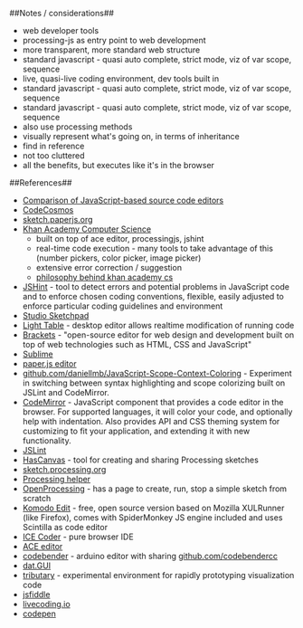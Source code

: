 ##Notes / considerations##
+ web developer tools
+ processing-js as entry point to web development
+ more transparent, more standard web structure
+ standard javascript - quasi auto complete, strict mode, viz of var scope, sequence
+ live, quasi-live coding environment, dev tools built in
+ standard javascript - quasi auto complete, strict mode, viz of var scope, sequence
+ standard javascript - quasi auto complete, strict mode, viz of var scope, sequence
+ also use processing methods
+ visually represent what's going on, in terms of inheritance
+ find in reference
+ not too cluttered
+ all the benefits, but executes like it's in the browser

##References##

+ [Comparison of JavaScript-based source code editors](http://en.wikipedia.org/wiki/Comparison_of_JavaScript-based_source_code_editors)
+ [CodeCosmos](http://bob.ippoli.to/archives/2013/07/18/codecosmos-tech/)
+ [sketch.paperjs.org](http://sketch.paperjs.org/)
+ [Khan Academy Computer Science](https://www.khanacademy.org/cs)
    + built on top of ace editor, processingjs, jshint
    + real-time code execution - many tools to take advantage of this (number pickers, color picker, image picker)
    + extensive error correction / suggestion
    + [philosophy behind khan academy cs](http://ejohn.org/blog/introducing-khan-cs/)
+ [JSHint](http://www.jshint.com/) -  tool to detect errors and potential problems in JavaScript code and to enforce chosen coding conventions, flexible, easily adjusted to enforce particular coding guidelines and environment
+ [Studio Sketchpad](http://sketchpad.cc)
+ [Light Table](http://www.lighttable.com) - desktop editor allows realtime modification of running code
+ [Brackets](http://brackets.io/) - "open-source editor for web design and development built on top of web technologies such as HTML, CSS and JavaScript"
+ [Sublime](http://www.sublimetext.com/)
+ [paper.js editor](http://paperjs.org/static/editor/) 
+ [github.com/daniellmb/JavaScript-Scope-Context-Coloring](https://github.com/daniellmb/JavaScript-Scope-Context-Coloring) - Experiment in switching between syntax highlighting and scope colorizing built on JSLint and CodeMirror.
+ [CodeMirror](http://codemirror.net/) - JavaScript component that provides a code editor in the browser. For supported languages, it will color your code, and optionally help with indentation. Also provides API and CSS theming system for customizing to fit your application, and extending it with new functionality.
+ [JSLint](http://www.jslint.com/)
+ [HasCanvas](http://hascanvas.com/) - tool for creating and sharing Processing sketches
+ [sketch.processing.org](http://sketch.processing.org/)
+ [Processing helper](http://processingjs.org/tools/processing-helper.html)
+ [OpenProcessing](http://www.openprocessing.org/sketch/create) - has a page to create, run, stop a simple sketch from scratch
+ [Komodo Edit](http://www.activestate.com/komodo-edit) - free, open source version based on Mozilla XULRunner (like Firefox), comes with SpiderMonkey JS engine included and uses Scintilla as code editor
+ [ICE Coder](http://icecoder.net/) - pure browser IDE
+ [ACE editor](http://ace.ajax.org/)
+ [codebender](http://codebender.cc/) - arduino editor with sharing [github.com/codebendercc](https://github.com/codebendercc/)
+ [dat.GUI](https://code.google.com/p/dat-gui/)
+ [tributary](http://tributary.io/tributary/2958568/) - experimental environment for rapidly prototyping visualization code
+ [jsfiddle](http://jsfiddle.net/)
+ [livecoding.io](http://livecoding.io/)
+ [codepen](http://codepen.io/)